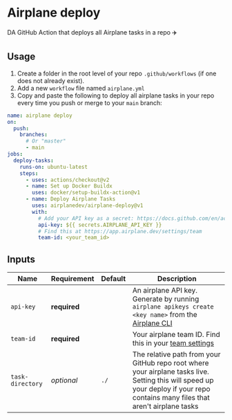 # Airplane deploy
DA GitHub Action that deploys all Airplane tasks in a repo ✈️

## Usage
1. Create a folder in the root level of your repo `.github/workflows` (if one does not already exist).
2. Add a new `workflow` file named `airplane.yml`
3. Copy and paste the following to deploy all airplane tasks in your repo every time you push or merge to your `main` branch:

```yaml
name: airplane deploy
on:
  push:
    branches:
      # Or "master"
      - main
jobs:
  deploy-tasks:
    runs-on: ubuntu-latest
    steps:
      - uses: actions/checkout@v2
      - name: Set up Docker Buildx
        uses: docker/setup-buildx-action@v1
      - name: Deploy Airplane Tasks
        uses: airplanedev/airplane-deploy@v1
        with:
          # Add your API key as a secret: https://docs.github.com/en/actions/security-guides/encrypted-secrets
          api-key: ${{ secrets.AIRPLANE_API_KEY }}
          # Find this at https://app.airplane.dev/settings/team
          team-id: <your_team_id>
```

## Inputs

| Name          | Requirement | Default | Description |
| ------------- | ----------- | ------- | ----------- |
| `api-key`     | **required**  | | An airplane API key. Generate by running `airplane apikeys create <key name>` from the [Airplane CLI](https://docs.airplane.dev/platform/airplane-cli)|
| `team-id`  | **required**  | | Your airplane team ID. Find this in your [team settings](https://app.airplane.dev/settings/team)  |
| `task-directory`   | _optional_  | `./` | The relative path from your GitHub repo root where your airplane tasks live. Setting this will speed up your deploy if your repo contains many files that aren't airplane tasks |
